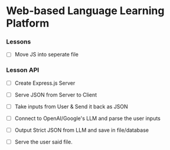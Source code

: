# Web-based Language Learning Platform

### Lessons
- [ ] Move JS into seperate file

### Lesson API
- [ ] Create Express.js Server
- [ ] Serve JSON from Server to Client
- [ ] Take inputs from User & Send it back as JSON
- [ ] Connect to OpenAI/Google's LLM and parse the user inputs 
- [ ] Output Strict JSON from LLM and save in file/database
- [ ] Serve the user said file.



